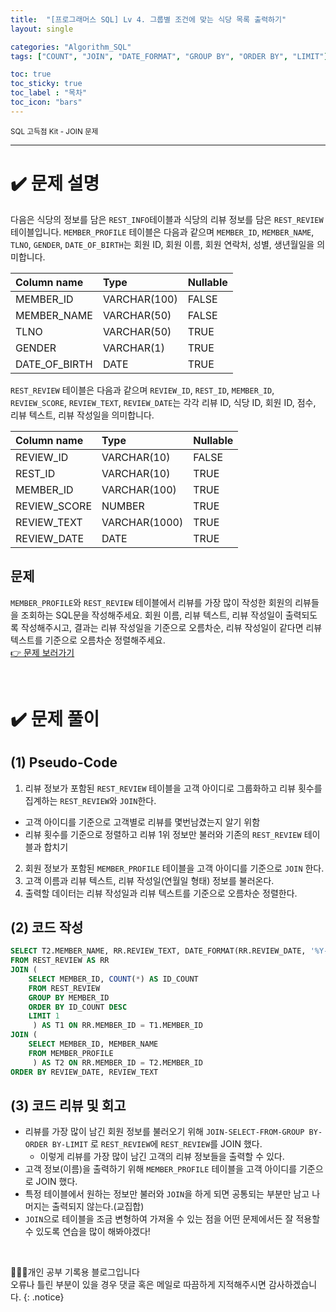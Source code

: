 ```yaml
---
title:  "[프로그래머스 SQL] Lv 4. 그룹별 조건에 맞는 식당 목록 출력하기"
layout: single

categories: "Algorithm_SQL"
tags: ["COUNT", "JOIN", "DATE_FORMAT", "GROUP BY", "ORDER BY", "LIMIT"]

toc: true
toc_sticky: true
toc_label : "목차"
toc_icon: "bars"
---
```


<small>SQL 고득점 Kit - JOIN 문제</small>

***

# <span class="half_HL">✔️ 문제 설명</span>
다음은 식당의 정보를 담은 ```REST_INFO```테이블과 식당의 리뷰 정보를 담은 ```REST_REVIEW``` 테이블입니다. ```MEMBER_PROFILE``` 테이블은 다음과 같으며 ```MEMBER_ID```, ```MEMBER_NAME```, ```TLNO```, ```GENDER```, ```DATE_OF_BIRTH```는 회원 ID, 회원 이름, 회원 연락처, 성별, 생년월일을 의미합니다.

|Column name|	Type|	Nullable|
|:---------|:------|:-----------|
|MEMBER_ID|	VARCHAR(100)|	FALSE|
|MEMBER_NAME|	VARCHAR(50)|	FALSE|
|TLNO|	VARCHAR(50)|	TRUE|
|GENDER	|VARCHAR(1)|	TRUE|
|DATE_OF_BIRTH|	DATE|	TRUE|

```REST_REVIEW``` 테이블은 다음과 같으며 ```REVIEW_ID```, ```REST_ID```, ```MEMBER_ID```, ```REVIEW_SCORE```, ```REVIEW_TEXT```, ```REVIEW_DATE```는 각각 리뷰 ID, 식당 ID, 회원 ID, 점수, 리뷰 텍스트, 리뷰 작성일을 의미합니다.

|Column name|	Type	|Nullable|
|:-----|:-----|:-----|
|REVIEW_ID|	VARCHAR(10)	|FALSE|
|REST_ID|	VARCHAR(10)	|TRUE|
|MEMBER_ID|	VARCHAR(100)|	TRUE|
|REVIEW_SCORE|	NUMBER	|TRUE|
|REVIEW_TEXT|	VARCHAR(1000)|	TRUE|
|REVIEW_DATE|	DATE	|TRUE|

## 문제
```MEMBER_PROFILE```와 ```REST_REVIEW``` 테이블에서 리뷰를 가장 많이 작성한 회원의 리뷰들을 조회하는 SQL문을 작성해주세요. 회원 이름, 리뷰 텍스트, 리뷰 작성일이 출력되도록 작성해주시고, 결과는 리뷰 작성일을 기준으로 오름차순, 리뷰 작성일이 같다면 리뷰 텍스트를 기준으로 오름차순 정렬해주세요. 
<br>[👉 문제 보러가기](https://school.programmers.co.kr/learn/courses/30/lessons/131124)

<br>

# <span class="half_HL">✔️ 문제 풀이</span>
## (1) Pseudo-Code
1. 리뷰 정보가 포함된 ```REST_REVIEW``` 테이블을 고객 아이디로 그룹화하고 리뷰 횟수를 집계하는 ```REST_REVIEW```와 ```JOIN```한다.
  - 고객 아이디를 기준으로 고객별로 리뷰를 몇번남겼는지 알기 위함
  - 리뷰 횟수를 기준으로 정렬하고 리뷰 1위 정보만 불러와 기존의 ```REST_REVIEW``` 테이블과 합치기
2. 회원 정보가 포함된 ```MEMBER_PROFILE``` 테이블을 고객 아이디를 기준으로 ```JOIN``` 한다.
3. 고객 이름과 리뷰 텍스트, 리뷰 작성일(연월일 형태) 정보를 불러온다.
4. 출력할 데이터는 리뷰 작성일과 리뷰 텍스트를 기준으로 오름차순 정렬한다.


## (2) 코드 작성
```sql
SELECT T2.MEMBER_NAME, RR.REVIEW_TEXT, DATE_FORMAT(RR.REVIEW_DATE, '%Y-%m-%d') AS REVIEW_DATE
FROM REST_REVIEW AS RR
JOIN (
    SELECT MEMBER_ID, COUNT(*) AS ID_COUNT
    FROM REST_REVIEW
    GROUP BY MEMBER_ID
    ORDER BY ID_COUNT DESC
    LIMIT 1
     ) AS T1 ON RR.MEMBER_ID = T1.MEMBER_ID
JOIN (
    SELECT MEMBER_ID, MEMBER_NAME
    FROM MEMBER_PROFILE
     ) AS T2 ON RR.MEMBER_ID = T2.MEMBER_ID
ORDER BY REVIEW_DATE, REVIEW_TEXT
```

## (3) 코드 리뷰 및 회고
- 리뷰를 가장 많이 남긴 회원 정보를 불러오기 위해 ```JOIN-SELECT-FROM-GROUP BY-ORDER BY-LIMIT``` 로 ```REST_REVIEW```에 ```REST_REVIEW```를 JOIN 했다.
  - 이렇게 리뷰를 가장 많이 남긴 고객의 리뷰 정보들을 출력할 수 있다.
- 고객 정보(이름)을 출력하기 위해 ```MEMBER_PROFILE``` 테이블을 고객 아이디를 기준으로 JOIN 했다.
- 특정 테이블에서 원하는 정보만 불러와 ```JOIN```을 하게 되면 공통되는 부분만 남고 나머지는 출력되지 않는다.(교집합)
- ```JOIN```으로 테이블을 조금 변형하여 가져올 수 있는 점을 어떤 문제에서든 잘 적용할 수 있도록 연습을 많이 해봐야겠다!
 
<br>

👩🏻‍💻개인 공부 기록용 블로그입니다
<br>오류나 틀린 부분이 있을 경우 댓글 혹은 메일로 따끔하게 지적해주시면 감사하겠습니다.
{: .notice}
